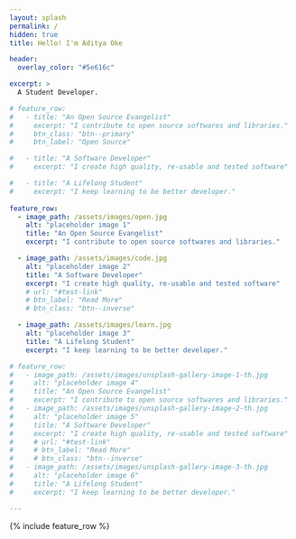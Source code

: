 ```yaml
---
layout: splash
permalink: /
hidden: true
title: Hello! I'm Aditya Oke

header:
  overlay_color: "#5e616c"

excerpt: >
  A Student Developer.

# feature_row:
#   - title: "An Open Source Evangelist"
#     excerpt: "I contribute to open source softwares and libraries."
#     btn_class: "btn--primary"
#     btn_label: "Open Source"

#   - title: "A Software Developer"
#     excerpt: "I create high quality, re-usable and tested software"

#   - title: "A Lifelong Student"
#     excerpt: "I keep learning to be better developer."
  
feature_row:
  - image_path: /assets/images/open.jpg
    alt: "placeholder image 1"
    title: "An Open Source Evangelist"
    excerpt: "I contribute to open source softwares and libraries."

  - image_path: /assets/images/code.jpg
    alt: "placeholder image 2"
    title: "A Software Developer"
    excerpt: "I create high quality, re-usable and tested software"
    # url: "#test-link"
    # btn_label: "Read More"
    # btn_class: "btn--inverse"

  - image_path: /assets/images/learn.jpg
    alt: "placeholder image 3"
    title: "A Lifelong Student"
    excerpt: "I keep learning to be better developer."

# feature_row:
#   - image_path: /assets/images/unsplash-gallery-image-1-th.jpg
#     alt: "placeholder image 4"
#     title: "An Open Source Evangelist"
#     excerpt: "I contribute to open source softwares and libraries."
#   - image_path: /assets/images/unsplash-gallery-image-2-th.jpg
#     alt: "placeholder image 5"
#     title: "A Software Developer"
#     excerpt: "I create high quality, re-usable and tested software"
#     # url: "#test-link"
#     # btn_label: "Read More"
#     # btn_class: "btn--inverse"
#   - image_path: /assets/images/unsplash-gallery-image-3-th.jpg
#     alt: "placeholder image 6"
#     title: "A Lifelong Student"
#     excerpt: "I keep learning to be better developer."

---
```


{% include feature_row %}
<!-- {% include feature_row %} -->